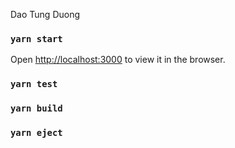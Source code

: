 
Dao Tung Duong
### `yarn start`

Open [http://localhost:3000](http://localhost:3000) to view it in the browser.

### `yarn test`

### `yarn build`

### `yarn eject`

